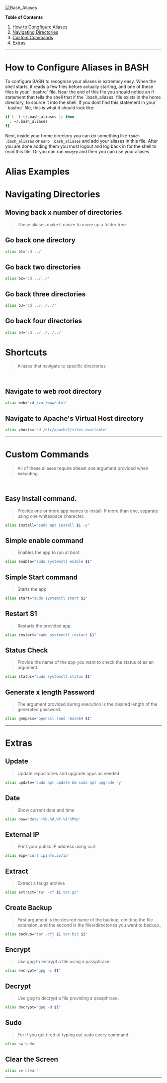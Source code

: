 ![Bash_Aliases](https://github.com/ryanc410/BASH/blob/main/bash_aliases.png)

**Table of Contents**
1. <a href="#howto">How to Congfigure Aliases</a>
2. <a href="#navigating">Navigating Directories</a>
3. <a href="#custom">Custom Commands</a>
4. <a href="#extras">Extras</a>

---

<h1 id="howto">How to Configure Aliases in BASH</h1>
To configure BASH to recognize your aliases is extremely easy. When the shell starts, it reads a few files before actually starting, and one of these files is your `.bashrc` file. Near the end of this file you should notice an if statement that tells the shell that if the `.bash_aliases` file exists in the home directory, to source it into the shell. If you dont find this statement in your `.bashrc` file, this is what it should look like:

````bash
if [ -f ~/.bash_aliases ]; then
  . ~/.bash_aliases
fi
````

Next, inside your home directory you can do something like `touch .bash_aliases` or `nano .bash_aliases` and add your aliases in this file. After you are done adding them you must logout and log back in for the shell to read this file. Or you can run `newgrp` and then you can use your aliases.

# Alias Examples

<h1 id="navigating"> Navigating Directories</h1>

## **Moving back x number of directories**
>These aliases make it easier to move up a folder tree.

## **Go back one directory**
````bash
alias b1='cd ../'
````

## **Go back two directories**
````bash
alias b2='cd ../../'
````

## **Go back three directories**
````bash
alias b3='cd ../../../'
````

## **Go back four directories**
````bash
alias b4='cd ../../../../'
````

# **Shortcuts**
>Aliases that navigate to specific directories

<br>

## **Navigate to web root directory**
````bash
alias web='cd /var/www/html'
````

## **Navigate to Apache's Virtual Host directory**
````bash
alias vhosts='cd /etc/apache2/sites-available'
````

---

<h1 id="custom">Custom Commands</h1>

>All of these aliases require atleast one argument provided when executing.

<br>

## **Easy Install command.**
>Provide one or more app names to install. If more than one, separate using one whitespace character.
````bash
alias install="sudo apt install $1 -y"
````

## **Simple enable command**
>Enables the app to run at boot.
````bash
alias enable="sudo systemctl enable $1"
````

## **Simple Start command**
>Starts the app
````bash
alias start="sudo systemctl start $1"
````
## **Restart $1**
>Restarts the provided app.
````bash
alias restart="sudo systemctl restart $1"
````

## **Status Check**
>Provide the name of the app you want to check the status of as an argument.
````bash
alias status="sudo systemctl status $1"
````
## **Generate x length Password**
>The argument provided during execution is the desired length of the generated password.
````bash
alias genpass="openssl rand -base64 $1"
````

---

<h1 id="extras">Extras</h1>

## **Update**
>Update repositories and upgrade apps as needed
````bash
alias update='sudo apt update && sudo apt upgrade -y'
````

## **Date**
>Show current date and time
````bash
alias now='date +%b.%d.%Y-%I:%M%p'
````

## **External IP**
>Print your public IP address using curl
````bash
alias eip='curl ipinfo.io/ip'
````

## **Extract**
>Extract a tar.gz archive
````bash
alias extract="tar -xf $1.tar.gz"
````

## **Create Backup**
>First argument is the desired name of the backup, omitting the file extension, and the second is the files/directories you want to backup.,
````bash
alias backup="tar -cfj $1.tar.bz2 $2"
````

## **Encrypt**
>Use gpg to encrypt a file using a passphrase.
````bash
alias encrypt="gpg -c $1"
````

## **Decrypt**
>Use gpg to decrypt a file providing a passphrase.
````bash
alias decrypt="gpg -d $1"
````

## **Sudo**
>For if you get tired of typing out sudo every command.
````bash
alias s='sudo'
````

## **Clear the Screen**
````bash
alias c='clear'
````

---


